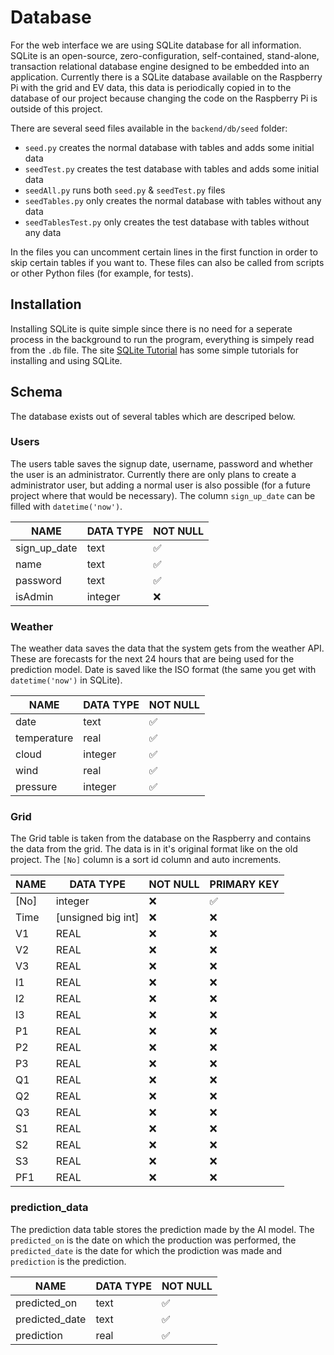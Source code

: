 # Database

For the web interface we are using SQLite database for all information. SQLite is an open-source, zero-configuration, self-contained, stand-alone, transaction relational database engine designed to be embedded into an application. Currently there is a SQLite database available on the Raspberry Pi with the grid and EV data, this data is periodically copied in to the database of our project because changing the code on the Raspberry Pi is outside of this project.

There are several seed files available in the `backend/db/seed` folder:

- `seed.py` creates the normal database with tables and adds some initial data
- `seedTest.py` creates the test database with tables and adds some initial data
- `seedAll.py` runs both `seed.py` & `seedTest.py` files
- `seedTables.py` only creates the normal database with tables without any data
- `seedTablesTest.py` only creates the test database with tables without any data

In the files you can uncomment certain lines in the first function in order to skip certain tables if you want to. These files can also be called from scripts or other Python files (for example, for tests).

## Installation

Installing SQLite is quite simple since there is no need for a seperate process in the background to run the program, everything is simpely read from the `.db` file. The site [SQLite Tutorial](https://www.sqlitetutorial.net/) has some simple tutorials for installing and using SQLite.

## Schema

The database exists out of several tables which are descriped below.

### Users

The users table saves the signup date, username, password and whether the user is an administrator. Currently there are only plans to create a administrator user, but adding a normal user is also possible (for a future project where that would be necessary). The column `sign_up_date` can be filled with `datetime('now')`.

| NAME         | DATA TYPE | NOT NULL           |
| ------------ | --------- | ------------------ |
| sign_up_date | text      | :white_check_mark: |
| name         | text      | :white_check_mark: |
| password     | text      | :white_check_mark: |
| isAdmin      | integer   | :x:                |

### Weather

The weather data saves the data that the system gets from the weather API. These are forecasts for the next 24 hours that are being used for the prediction model. Date is saved like the ISO format (the same you get with `datetime('now')` in SQLite).

| NAME        | DATA TYPE | NOT NULL           |
| ----------- | --------- | ------------------ |
| date        | text      | :white_check_mark: |
| temperature | real      | :white_check_mark: |
| cloud       | integer   | :white_check_mark: |
| wind        | real      | :white_check_mark: |
| pressure    | integer   | :white_check_mark: |

### Grid

The Grid table is taken from the database on the Raspberry and contains the data from the grid. The data is in it's original format like on the old project. The `[No]` column is a sort id column and auto increments.

| NAME | DATA TYPE          | NOT NULL | PRIMARY KEY        |
| ---- | ------------------ | -------- | ------------------ |
| [No] | integer            | :x:      | :white_check_mark: |
| Time | [unsigned big int] | :x:      | :x:                |
| V1   | REAL               | :x:      | :x:                |
| V2   | REAL               | :x:      | :x:                |
| V3   | REAL               | :x:      | :x:                |
| I1   | REAL               | :x:      | :x:                |
| I2   | REAL               | :x:      | :x:                |
| I3   | REAL               | :x:      | :x:                |
| P1   | REAL               | :x:      | :x:                |
| P2   | REAL               | :x:      | :x:                |
| P3   | REAL               | :x:      | :x:                |
| Q1   | REAL               | :x:      | :x:                |
| Q2   | REAL               | :x:      | :x:                |
| Q3   | REAL               | :x:      | :x:                |
| S1   | REAL               | :x:      | :x:                |
| S2   | REAL               | :x:      | :x:                |
| S3   | REAL               | :x:      | :x:                |
| PF1  | REAL               | :x:      | :x:                |

### prediction_data

The prediction data table stores the prediction made by the AI model. The `predicted_on` is the date on which the production was performed, the `predicted_date` is the date for which the prodiction was made and `prediction` is the prediction.

| NAME           | DATA TYPE | NOT NULL           |
| -------------- | --------- | ------------------ |
| predicted_on   | text      | :white_check_mark: |
| predicted_date | text      | :white_check_mark: |
| prediction     | real      | :white_check_mark: |
